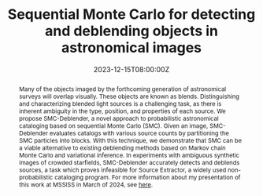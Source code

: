 ---
title: Sequential Monte Carlo for detecting and deblending objects in astronomical images

event: Workshop on Machine Learning and the Physical Sciences, NeurIPS 2023
event_url: https://ml4physicalsciences.github.io/2023/

location: New Orleans, LA

summary: Workshop on Machine Learning and the Physical Sciences, NeurIPS 2023. Also presented at the 2024 U of M Department of Statistics Visit Day and the 2024 Michigan Student Symposium for Interdisciplinary Statistical Sciences (MSSISS).
abstract: Many of the objects imaged by the forthcoming generation of astronomical surveys will overlap visually. These objects are known as blends. Distinguishing and characterizing blended light sources is a challenging task, as there is inherent ambiguity in the type, position, and properties of each source. We propose SMC-Deblender, a novel approach to probabilistic astronomical cataloging based on sequential Monte Carlo (SMC). Given an image, SMC-Deblender evaluates catalogs with various source counts by partitioning the SMC particles into blocks. With this technique, we demonstrate that SMC can be a viable alternative to existing deblending methods based on Markov chain Monte Carlo and variational inference. In experiments with ambiguous synthetic images of crowded starfields, SMC-Deblender accurately detects and deblends sources, a task which proves infeasible for Source Extractor, a widely used non-probabilistic cataloging program. For more information about my presentation of this work at MSSISS in March of 2024, see [here](https://sites.lsa.umich.edu/mssiss/past/mssiss-2024).

# Talk start and end times.
#   End time can optionally be hidden by prefixing the line with `#`.
date: '2023-12-15T08:00:00Z'
# date_end: '2030-06-01T15:00:00Z'
all_day: True

# Schedule page publish date (NOT talk date).
publishDate: '2017-01-01T00:00:00Z'

authors:
  - admin
  - Jeffrey Regier
author_notes:
  - Presenting
  - ""
tags: [sequential Monte Carlo, astronomical images, deblending]

# Is this a featured talk? (true/false)
featured: false

url_code: ''
url_pdf: ''
url_poster: poster.pdf
url_video: ''

links:
- name: Slides
  url: slides.pdf
---